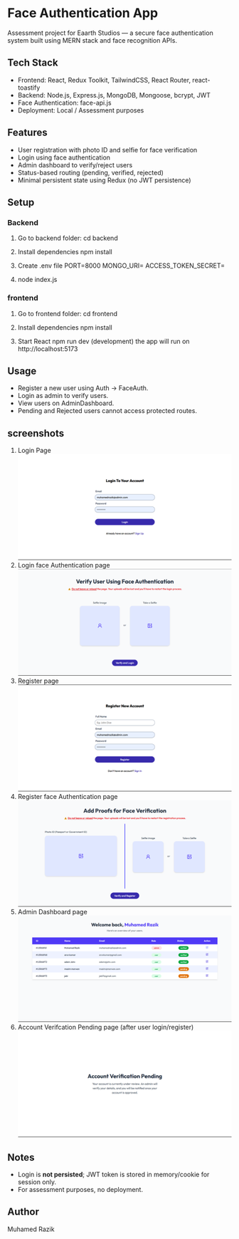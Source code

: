 # Face Authentication App

Assessment project for Eaarth Studios — a secure face authentication system built using MERN stack and face recognition APIs.

## Tech Stack

- Frontend: React, Redux Toolkit, TailwindCSS, React Router, react-toastify
- Backend: Node.js, Express.js, MongoDB, Mongoose, bcrypt, JWT
- Face Authentication: face-api.js
- Deployment: Local / Assessment purposes

## Features

- User registration with photo ID and selfie for face verification
- Login using face authentication
- Admin dashboard to verify/reject users
- Status-based routing (pending, verified, rejected)
- Minimal persistent state using Redux (no JWT persistence)

## Setup

### Backend

1. Go to backend folder:
   cd backend

2. Install dependencies
   npm install

3. Create .env file
   PORT=8000
   MONGO_URI=<Your MongoDB URI>
   ACCESS_TOKEN_SECRET=<Your JWT Secret>

4. node index.js

### frontend

1. Go to frontend folder:
   cd frontend

2. Install dependencies
   npm install

3. Start React
   npm run dev (development)
   the app will run on http://localhost:5173

## Usage

- Register a new user using Auth -> FaceAuth.
- Login as admin to verify users.
- View users on AdminDashboard.
- Pending and Rejected users cannot access protected routes.

## screenshots
1. Login Page
    ![Login Page](./screenshots/login.png)
2. Login face Authentication page
    ![Login face Authentication Page](./screenshots/Login-face-auth.png)
3. Register page
    ![Register Page](./screenshots/register.png)
4. Register face Authentication page
    ![Register face Authentication Page](./screenshots/register-face-auth.png)
5. Admin Dashboard page
    ![Admin Dashboard Page](./screenshots/admin-dashboard.png)
6. Account Verifcation Pending page (after user login/register)
    ![Admin Dashboard Page](./screenshots/account-verifcation-pending.png)


## Notes

- Login is **not persisted**; JWT token is stored in memory/cookie for session only.
- For assessment purposes, no deployment.

## Author
Muhamed Razik